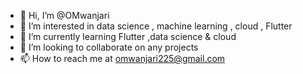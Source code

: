- 👋 Hi, I’m @OMwanjari
- 👀 I’m interested in data science , machine learning , cloud , Flutter
- 🌱 I’m currently learning Flutter ,data science & cloud 
- 💞️ I’m looking to collaborate on any projects
- 📫 How to reach me at omwanjari225@gmail.com

<!---
OMwanjari/OMwanjari is a ✨ special ✨ repository because its `README.md` (this file) appears on your GitHub profile.
You can click the Preview link to take a look at your changes.
--->
